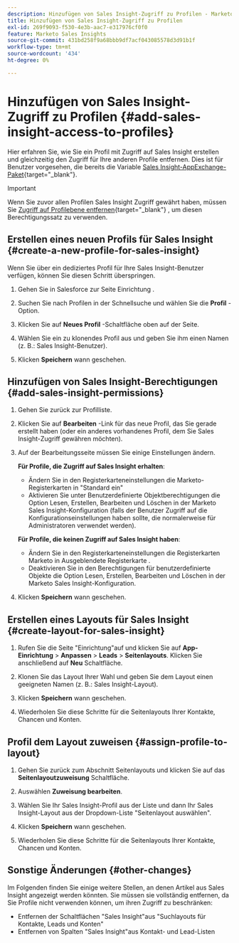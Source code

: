 ```yaml
---
description: Hinzufügen von Sales Insight-Zugriff zu Profilen - Marketo Docs - Produktdokumentation
title: Hinzufügen von Sales Insight-Zugriff zu Profilen
exl-id: 269f9093-f530-4e3b-aac7-e317976cf0f0
feature: Marketo Sales Insights
source-git-commit: 431bd258f9a68bbb9df7acf043085578d3d91b1f
workflow-type: tm+mt
source-wordcount: '434'
ht-degree: 0%

---
```


# Hinzufügen von Sales Insight-Zugriff zu Profilen {#add-sales-insight-access-to-profiles}

Hier erfahren Sie, wie Sie ein Profil mit Zugriff auf Sales Insight erstellen und gleichzeitig den Zugriff für Ihre anderen Profile entfernen. Dies ist für Benutzer vorgesehen, die bereits die Variable [Sales Insight-AppExchange-Paket](/help/marketo/product-docs/marketo-sales-insight/msi-for-salesforce/installation/install-marketo-sales-insight-package-in-salesforce-appexchange.md){target="_blank"}.

>[!IMPORTANT]
>
>Wenn Sie zuvor allen Profilen Sales Insight Zugriff gewährt haben, müssen Sie [Zugriff auf Profilebene entfernen](/help/marketo/product-docs/marketo-sales-insight/msi-for-salesforce/configuration/remove-sales-insight-access.md){target="_blank"} , um diesen Berechtigungssatz zu verwenden.

## Erstellen eines neuen Profils für Sales Insight {#create-a-new-profile-for-sales-insight}

Wenn Sie über ein dediziertes Profil für Ihre Sales Insight-Benutzer verfügen, können Sie diesen Schritt überspringen.

1. Gehen Sie in Salesforce zur Seite Einrichtung .

1. Suchen Sie nach Profilen in der Schnellsuche und wählen Sie die **Profil** -Option.

1. Klicken Sie auf **Neues Profil** -Schaltfläche oben auf der Seite.

1. Wählen Sie ein zu klonendes Profil aus und geben Sie ihm einen Namen (z. B.: Sales Insight-Benutzer).

1. Klicken **Speichern** wann geschehen.

## Hinzufügen von Sales Insight-Berechtigungen {#add-sales-insight-permissions}

1. Gehen Sie zurück zur Profilliste.

1. Klicken Sie auf **Bearbeiten** -Link für das neue Profil, das Sie gerade erstellt haben (oder ein anderes vorhandenes Profil, dem Sie Sales Insight-Zugriff gewähren möchten).

1. Auf der Bearbeitungsseite müssen Sie einige Einstellungen ändern.

   **Für Profile, die Zugriff auf Sales Insight erhalten**:

   * Ändern Sie in den Registerkarteneinstellungen die Marketo-Registerkarten in &quot;Standard ein&quot;
   * Aktivieren Sie unter Benutzerdefinierte Objektberechtigungen die Option Lesen, Erstellen, Bearbeiten und Löschen in der Marketo Sales Insight-Konfiguration (falls der Benutzer Zugriff auf die Konfigurationseinstellungen haben sollte, die normalerweise für Administratoren verwendet werden).

   **Für Profile, die keinen Zugriff auf Sales Insight haben**:

   * Ändern Sie in den Registerkarteneinstellungen die Registerkarten Marketo in Ausgeblendete Registerkarte .
   * Deaktivieren Sie in den Berechtigungen für benutzerdefinierte Objekte die Option Lesen, Erstellen, Bearbeiten und Löschen in der Marketo Sales Insight-Konfiguration.

1. Klicken **Speichern** wann geschehen.

## Erstellen eines Layouts für Sales Insight {#create-layout-for-sales-insight}

1. Rufen Sie die Seite &quot;Einrichtung&quot;auf und klicken Sie auf **App-Einrichtung** > **Anpassen** > **Leads** > **Seitenlayouts**. Klicken Sie anschließend auf **Neu** Schaltfläche.

1. Klonen Sie das Layout Ihrer Wahl und geben Sie dem Layout einen geeigneten Namen (z. B.: Sales Insight-Layout).

1. Klicken **Speichern** wann geschehen.

1. Wiederholen Sie diese Schritte für die Seitenlayouts Ihrer Kontakte, Chancen und Konten.

## Profil dem Layout zuweisen {#assign-profile-to-layout}

1. Gehen Sie zurück zum Abschnitt Seitenlayouts und klicken Sie auf das **Seitenlayoutzuweisung** Schaltfläche.

1. Auswählen **Zuweisung bearbeiten**.

1. Wählen Sie Ihr Sales Insight-Profil aus der Liste und dann Ihr Sales Insight-Layout aus der Dropdown-Liste &quot;Seitenlayout auswählen&quot;.

1. Klicken **Speichern** wann geschehen.

1. Wiederholen Sie diese Schritte für die Seitenlayouts Ihrer Kontakte, Chancen und Konten.

## Sonstige Änderungen {#other-changes}

Im Folgenden finden Sie einige weitere Stellen, an denen Artikel aus Sales Insight angezeigt werden könnten. Sie müssen sie vollständig entfernen, da Sie Profile nicht verwenden können, um ihren Zugriff zu beschränken:

* Entfernen der Schaltflächen &quot;Sales Insight&quot;aus &quot;Suchlayouts für Kontakte, Leads und Konten&quot;
* Entfernen von Spalten &quot;Sales Insight&quot;aus Kontakt- und Lead-Listen
